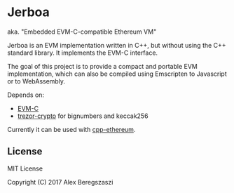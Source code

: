 # Jerboa

aka. "Embedded EVM-C-compatible Ethereum VM"

Jerboa is an EVM implementation written in C++, but without using the C++ standard library. It implements the EVM-C interface.

The goal of this project is to provide a compact and portable EVM implementation, which can also be compiled using Emscripten to Javascript or to WebAssembly.

Depends on:
- [EVM-C](https://github.com/ethereum/evmjit)
- [trezor-crypto](https://github.com/trezor/trezor-crypto) for bignumbers and keccak256

Currently it can be used with [cpp-ethereum](https://github.com/ethereum/cpp-ethereum).

## License

MIT License

Copyright (C) 2017 Alex Beregszaszi
